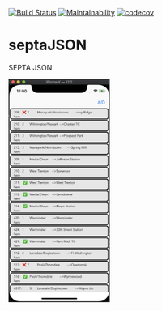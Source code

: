 [![Build Status](https://travis-ci.org/mchirico/septaJSON.svg?branch=develop)](https://travis-ci.org/mchirico/septaJSON)
[![Maintainability](https://api.codeclimate.com/v1/badges/fb4efe54b7e49a95e63b/maintainability)](https://codeclimate.com/github/mchirico/septaJSON/maintainability)
[![codecov](https://codecov.io/gh/mchirico/septaJSON/branch/develop/graph/badge.svg)](https://codecov.io/gh/mchirico/septaJSON)
# septaJSON
SEPTA JSON




<img src="https://github.com/mchirico/mchirico.github.io/raw/master/p/images/septaJSON_apr28.png" alt="drawing" width="200"/>

